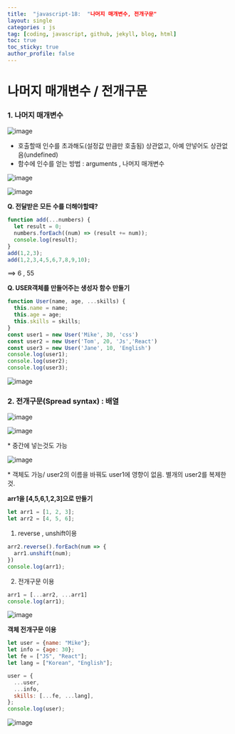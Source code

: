 ```yaml
---
title:  "javascript-18:  "나머지 매개변수, 전개구문"
layout: single
categories : js
tag: [coding, javascript, github, jekyll, blog, html]
toc: true
toc_sticky: true
author_profile: false
---
```


# 나머지 매개변수 / 전개구문

### 1. 나머지 매개변수

![image](https://user-images.githubusercontent.com/111720411/197483000-d9d55886-00ce-4993-a403-92fa7a431299.png)

- 호출할때 인수를 초과해도(설정값 만큼만 호출됨) 상관없고, 아예 안넣어도 상관없음(undefined)
- 함수에 인수를 얻는 방법 : arguments , 나머지 매개변수

![image](https://user-images.githubusercontent.com/111720411/197483106-32db6957-00d7-4ed4-a524-1220b578f5b3.png)

![image](https://user-images.githubusercontent.com/111720411/197483112-3368f9cb-80e2-4099-9ca7-33b37d3390d2.png)

**Q. 전달받은 모든 수를 더해야할때?**

```js
function add(...numbers) {
  let result = 0;
  numbers.forEach((num) => (result += num));
  console.log(result);
}
add(1,2,3);
add(1,2,3,4,5,6,7,8,9,10);
```
==> 6 , 55


**Q. USER객체를 만들어주는 생성자 함수 만들기**

```js
function User(name, age, ...skills) {
  this.name = name;
  this.age = age;
  this.skills = skills;
}
const user1 = new User('Mike', 30, 'css')
const user2 = new User('Tom', 20, 'Js','React')
const user3 = new User('Jane', 10, 'English')
console.log(user1);
console.log(user2);
console.log(user3);
```

![image](https://user-images.githubusercontent.com/111720411/197483514-385c7df8-f10a-4ed3-b317-16eebd294128.png)

### 2. 전개구문(Spread syntax) : 배열

![image](https://user-images.githubusercontent.com/111720411/197483645-ec63866b-6f57-4d9c-8c24-3674b9dd52af.png)

![image](https://user-images.githubusercontent.com/111720411/197483655-5a3e2da0-fcf1-476b-8edd-23ff78dddb0f.png)

\* 중간에 넣는것도 가능

![image](https://user-images.githubusercontent.com/111720411/197483708-931f6e94-1d73-4d86-bce2-ed43ee449bbf.png)

\* 객체도 가능/ user2의 이름을 바꿔도 user1에 영향이 없음. 별개의 user2를 복제한것.

**arr1을 [4,5,6,1,2,3]으로 만들기**

```js
let arr1 = [1, 2, 3];
let arr2 = [4, 5, 6];
```

1. reverse , unshift이용

```js
arr2.reverse().forEach(num => {
  arr1.unshift(num);
})
console.log(arr1);
```

2. 전개구문 이용
```js
arr1 = [...arr2, ...arr1]
console.log(arr1);
```

![image](https://user-images.githubusercontent.com/111720411/197485690-8df76f9a-d70e-4f42-8458-9523243e2602.png)

**객체 전개구문 이용**

```js
let user = {name: "Mike"};
let info = {age: 30};
let fe = ["JS", "React"];
let lang = ["Korean", "English"];
```
```js
user = {
  ...user,
  ...info,
  skills: [...fe, ...lang],
};
console.log(user);
```

![image](https://user-images.githubusercontent.com/111720411/197485735-1d7067a9-39e3-4e92-a972-a8d68ed89254.png)





 









